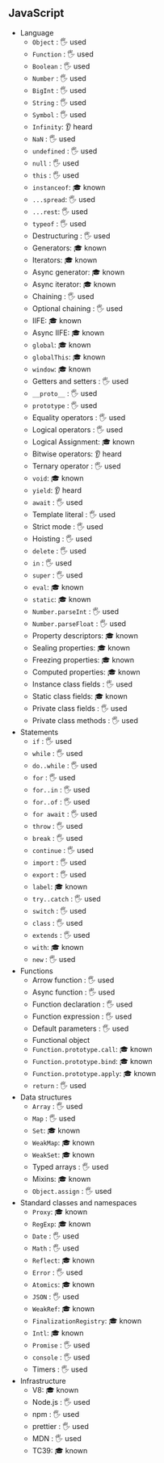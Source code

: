 ## JavaScript

- Language
  - `Object` \: 🖐️ used
  - `Function` \: 🖐️ used
  - `Boolean` \: 🖐️ used
  - `Number` \: 🖐️ used
  - `BigInt` \: 🖐️ used
  - `String` \: 🖐️ used
  - `Symbol` \: 🖐️ used
  - `Infinity`: 👂 heard
  - `NaN` \: 🖐️ used
  - `undefined` \: 🖐️ used
  - `null` \: 🖐️ used
  - `this` \: 🖐️ used
  - `instanceof`: 🎓 known
  - `...spread`\: 🖐️ used
  - `...rest`\: 🖐️ used
  - `typeof` \: 🖐️ used
  - Destructuring \: 🖐️ used
  - Generators: 🎓 known
  - Iterators: 🎓 known
  - Async generator: 🎓 known
  - Async iterator: 🎓 known
  - Chaining \: 🖐️ used
  - Optional chaining \: 🖐️ used
  - IIFE: 🎓 known
  - Async IIFE: 🎓 known
  - `global`: 🎓 known
  - `globalThis`: 🎓 known
  - `window`: 🎓 known
  - Getters and setters \: 🖐️ used
  - `__proto__` \: 🖐️ used
  - `prototype` \: 🖐️ used
  - Equality operators \: 🖐️ used
  - Logical operators \: 🖐️ used
  - Logical Assignment: 🎓 known
  - Bitwise operators: 👂 heard
  - Ternary operator \: 🖐️ used
  - `void`: 🎓 known
  - `yield`: 👂 heard
  - `await` \: 🖐️ used
  - Template literal \: 🖐️ used
  - Strict mode \: 🖐️ used
  - Hoisting \: 🖐️ used
  - `delete` \: 🖐️ used
  - `in` \: 🖐️ used
  - `super` \: 🖐️ used
  - `eval`: 🎓 known
  - `static`: 🎓 known
  - `Number.parseInt` \: 🖐️ used
  - `Number.parseFloat` \: 🖐️ used
  - Property descriptors: 🎓 known
  - Sealing properties: 🎓 known
  - Freezing properties: 🎓 known
  - Computed properties: 🎓 known
  - Instance class fields \: 🖐️ used
  - Static class fields: 🎓 known
  - Private class fields \: 🖐️ used
  - Private class methods \: 🖐️ used
- Statements
  - `if` \: 🖐️ used
  - `while` \: 🖐️ used
  - `do..while` \: 🖐️ used
  - `for` \: 🖐️ used
  - `for..in` \: 🖐️ used
  - `for..of` \: 🖐️ used
  - `for await` \: 🖐️ used
  - `throw` \: 🖐️ used
  - `break` \: 🖐️ used
  - `continue` \: 🖐️ used
  - `import` \: 🖐️ used
  - `export` \: 🖐️ used
  - `label`: 🎓 known
  - `try..catch` \: 🖐️ used
  - `switch` \: 🖐️ used
  - `class` \: 🖐️ used
  - `extends` \: 🖐️ used
  - `with`: 🎓 known
  - `new` \: 🖐️ used
- Functions
  - Arrow function \: 🖐️ used
  - Async function \: 🖐️ used
  - Function declaration \: 🖐️ used
  - Function expression \: 🖐️ used
  - Default parameters \: 🖐️ used
  - Functional object
  - `Function.prototype.call`: 🎓 known
  - `Function.prototype.bind`: 🎓 known
  - `Function.prototype.apply`: 🎓 known
  - `return` \: 🖐️ used
- Data structures
  - `Array` \: 🖐️ used
  - `Map` \: 🖐️ used
  - `Set`: 🎓 known
  - `WeakMap`: 🎓 known
  - `WeakSet`: 🎓 known
  - Typed arrays \: 🖐️ used
  - Mixins: 🎓 known
  - `Object.assign` \: 🖐️ used
- Standard classes and namespaces
  - `Proxy`: 🎓 known
  - `RegExp`: 🎓 known
  - `Date` \: 🖐️ used
  - `Math` \: 🖐️ used
  - `Reflect`: 🎓 known
  - `Error` \: 🖐️ used
  - `Atomics`: 🎓 known
  - `JSON` \: 🖐️ used
  - `WeakRef`: 🎓 known
  - `FinalizationRegistry`: 🎓 known
  - `Intl`: 🎓 known
  - `Promise` \: 🖐️ used
  - `console` \: 🖐️ used
  - Timers \: 🖐️ used
- Infrastructure
  - V8: 🎓 known
  - Node.js \: 🖐️ used
  - npm \: 🖐️ used
  - prettier \: 🖐️ used
  - MDN \: 🖐️ used
  - TC39: 🎓 known

